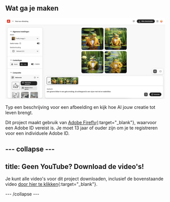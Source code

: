 ## Wat ga je maken

![Vier verschillende door AI gegenereerde afbeeldingen van een kikker in een smoking. De achtergrond is een vijver met waterlelies.](images/whatyouwillmake.png)

Typ een beschrijving voor een afbeelding en kijk hoe AI jouw creatie tot leven brengt.

Dit project maakt gebruik van [Adobe Firefly](https://firefly.adobe.com/){:target="_blank"}, waarvoor een Adobe ID vereist is. Je moet 13 jaar of ouder zijn om je te registreren voor een individuele Adobe ID.

## --- collapse ---

## title: Geen YouTube? Download de video's!

Je kunt alle video's voor dit project downloaden, inclusief de bovenstaande video [door hier te klikken](https://rpf.io/p/en/ai-image-go){:target="_blank"}.

\--- /collapse ---
